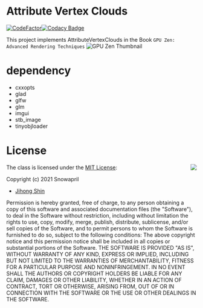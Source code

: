 # Attribute Vertex Clouds
[![CodeFactor](https://www.codefactor.io/repository/github/snowapril/attributevertexclouds/badge)](https://www.codefactor.io/repository/github/snowapril/attributevertexclouds)[![Codacy Badge](https://app.codacy.com/project/badge/Grade/755ac32c60cd4fdd80934f7de453838d)](https://www.codacy.com/gh/Snowapril/AttributeVertexClouds/dashboard?utm_source=github.com&amp;utm_medium=referral&amp;utm_content=Snowapril/AttributeVertexClouds&amp;utm_campaign=Badge_Grade)

This project implements AttributeVertexClouds in the Book `GPU Zen: Advanced Rendering Techniques`
![GPU Zen Thumbnail](https://m.media-amazon.com/images/I/51V7mGAYt3L.jpg)

# dependency
* cxxopts
* glad
* glfw
* glm
* imgui
* stb_image
* tinyobjloader

# License
<img align="right" src="http://opensource.org/trademarks/opensource/OSI-Approved-License-100x137.png">

The class is licensed under the [MIT License](http://opensource.org/licenses/MIT):

Copyright (c) 2021 Snowapril
  * [Jihong Shin](https://github.com/Snowapril)

Permission is hereby granted, free of charge, to any person obtaining a copy of this software and associated documentation files (the "Software"), to deal in the Software without restriction, including without limitation the rights to use, copy, modify, merge, publish, distribute, sublicense, and/or sell copies of the Software, and to permit persons to whom the Software is furnished to do so, subject to the following conditions:
The above copyright notice and this permission notice shall be included in all copies or substantial portions of the Software.
THE SOFTWARE IS PROVIDED "AS IS", WITHOUT WARRANTY OF ANY KIND, EXPRESS OR IMPLIED, INCLUDING BUT NOT LIMITED TO THE WARRANTIES OF MERCHANTABILITY, FITNESS FOR A PARTICULAR PURPOSE AND NONINFRINGEMENT. IN NO EVENT SHALL THE AUTHORS OR COPYRIGHT HOLDERS BE LIABLE FOR ANY CLAIM, DAMAGES OR OTHER LIABILITY, WHETHER IN AN ACTION OF CONTRACT, TORT OR OTHERWISE, ARISING FROM, OUT OF OR IN CONNECTION WITH THE SOFTWARE OR THE USE OR OTHER DEALINGS IN THE SOFTWARE.